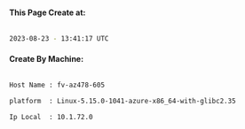 
   
#### This Page Create at:

```bash

2023-08-23 - 13:41:17 UTC

```

#### Create By Machine:

```bash

Host Name : fv-az478-605

platform  : Linux-5.15.0-1041-azure-x86_64-with-glibc2.35

Ip Local  : 10.1.72.0

```


